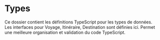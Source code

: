 # Types

Ce dossier contient les définitions TypeScript pour les types de données.
Les interfaces pour Voyage, Itinéraire, Destination sont définies ici.
Permet une meilleure organisation et validation du code TypeScript.

